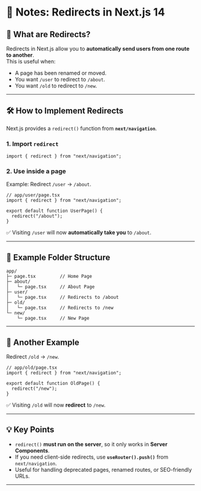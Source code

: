 # 📌 Notes: Redirects in Next.js 14

## 🔄 What are Redirects?
Redirects in Next.js allow you to **automatically send users from one route to another**.  
This is useful when:
- A page has been renamed or moved.
- You want `/user` to redirect to `/about`.
- You want `/old` to redirect to `/new`.

---

## 🛠️ How to Implement Redirects

Next.js provides a `redirect()` function from **`next/navigation`**.

### 1. Import `redirect`
```tsx
import { redirect } from "next/navigation";
````

### 2. Use inside a page

Example: Redirect `/user` → `/about`.

```tsx
// app/user/page.tsx
import { redirect } from "next/navigation";

export default function UserPage() {
  redirect("/about");
}
```

✅ Visiting `/user` will now **automatically take you** to `/about`.

---

## 📂 Example Folder Structure

```
app/
├─ page.tsx         // Home Page
├─ about/
│   └─ page.tsx     // About Page
├─ user/
│   └─ page.tsx     // Redirects to /about
├─ old/
│   └─ page.tsx     // Redirects to /new
└─ new/
    └─ page.tsx     // New Page
```

---

## 🔗 Another Example

Redirect `/old` → `/new`.

```tsx
// app/old/page.tsx
import { redirect } from "next/navigation";

export default function OldPage() {
  redirect("/new");
}
```

✅ Visiting `/old` will now **redirect** to `/new`.

---

## 💡 Key Points

* `redirect()` **must run on the server**, so it only works in **Server Components**.
* If you need client-side redirects, use **`useRouter().push()`** from `next/navigation`.
* Useful for handling deprecated pages, renamed routes, or SEO-friendly URLs.

---

